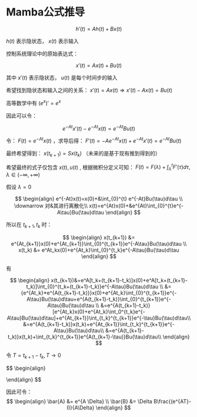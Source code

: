 # Mamba公式推导

$$
h'(t)=Ah(t)+Bx(t)
$$

$h(t)$ 表示隐状态， $x(t)$ 表示输入

控制系统理论中的原始表达式：

$$
x'(t)=Ax(t)+Bu(t)
$$

其中 $x'(t)$ 表示隐状态， $u(t)$ 是每个时间步的输入

希望找到隐状态和输入之间的关系： $x'(t)=Ax(t) \Rightarrow x'(t)-Ax(t)=Bu(t)$

高等数学中有 $(e^{x})'=e^{x}$

因此可以令：

$$
e^{-At}x'(t)-e^{-At}x(t)=e^{-At}Bu(t)
$$

令： $F(t)=e^{-At}x(t)$ ，求导后得： $F'(t)=-Ae^{-At}x(t)+e^{-At}x'(t)=e^{-At}Bu(t)$

最终希望得到： $x(t_{k+1})=Sx(t_k)$ （未来的是基于现有推到得到的）

希望最终的式子仅包含 $x(t),u(t)$ , 根据微积分定义可知： $F(t)=F(\lambda)+\int_{\lambda }^{t} F'(\tau )d \tau, \lambda \in (-\infty, +\infty)$

假设 $\lambda=0$

$$
\begin{align}
e^{-At}x(t)=x(0)+&\int_{0}^{t} e^{-At}Bu(\tau)d\tau \\
 \downarrow 对&其进行离散化\\
x(t)=e^{At}x(0)+&e^{At}\int_{0}^{t}e^{-A\tau}Bu(\tau)d\tau
\end{align}
$$

所以在 $t_{k+1},t_k$ 时：

$$
\begin{align}
x(t_{k+1}) &= e^{At_{k+1}}x(0)+e^{At_{k+1}}\int_{0}^{t_{k+1}}e^{-A\tau}Bu(\tau)d\tau \\
x(t_k) &= e^At_kx(0)+e^{At_k}\int_{0}^{t_k}e^{-A\tau}Bu(\tau)d\tau
\end{align}
$$

有

$$
\begin{align}
x(t_{k+1})&=e^A[t_k+(t_{k+1}-t_k)]x(0)+e^A[t_k+(t_{k+1}-t_k)]\int_{0}^{t_k+(t_{k+1}-t_k)}e^{-A\tau}Bu(\tau)d\tau \\
&={e^{At_k}*e^{A(t_{k+1}-t_k)}}x(0)+e^{At_k}\int_{0}^{t_{k+1}}e^{-A\tau}Bu(\tau)d\tau+e^{A(t_{k+1}-t_k)}\int_{0}^{t_{k+1}}e^{-A\tau}Bu(\tau)d\tau \\
&=e^{A(t_{k+1}-t_k)}[e^{At_k}x(0)+e^{At_k}\int_0^{t_k}e^{-A\tau}Bu(\tau)d\tau]+e^{At_{k+1}}\int_{t_k}^{t_{k+1}}e^{-\tau}Bu(\tau)d\tau\\
&=e^{A(t_{k+1}-t_k)}x(t_k)+e^{At_{k+1}}\int_{t_k}^{t_{k+1}}e^{-A\tau}Bu(\tau)d\tau\\
&=e^{A(t_{k+1}-t_k)}x(t_k)+\int_{t_k}^{t_{k+1}}e^{A(t_{k+1}-\tau)}Bu(\tau)d\tau\\
\end{align}
$$

令 $T=t_{k+1}-t_k, T \rightarrow0$

$$
\begin{align}

\end{align}
$$

因此可令：
$$
\begin{align}
\bar{A} &= e^{A \Delta} \\
\bar{B} &= \Delta B\frac{(e^{AT}-I)}{A\Delta}
\end{align}
$$
